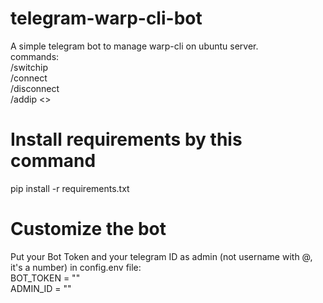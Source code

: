 # telegram-warp-cli-bot
A simple telegram bot to manage warp-cli on ubuntu server.  
commands:  
/switchip  
/connect  
/disconnect  
/addip <>  

# Install requirements by this command
pip install -r requirements.txt

# Customize the bot
Put your Bot Token and your telegram ID as admin (not username with @, it's a number) in config.env file:  
BOT_TOKEN = ""  
ADMIN_ID = ""  

